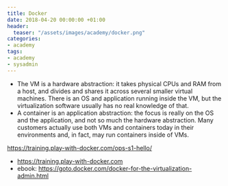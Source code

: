 ```yaml
---
title: Docker
date: 2018-04-20 00:00:00 +01:00
header:
  teaser: "/assets/images/academy/docker.png"
categories:
- academy
tags:
- academy
- sysadmin
---
```


* The VM is a hardware abstraction: it takes physical CPUs and RAM from a host, and divides and shares it across several smaller virtual machines. There is an OS and application running inside the VM, but the virtualization software usually has no real knowledge of that.
* A container is an application abstraction: the focus is really on the OS and the application, and not so much the hardware abstraction. Many customers actually use both VMs and containers today in their environments and, in fact, may run containers inside of VMs.

https://training.play-with-docker.com/ops-s1-hello/



* https://training.play-with-docker.com
* ebook: https://goto.docker.com/docker-for-the-virtualization-admin.html
